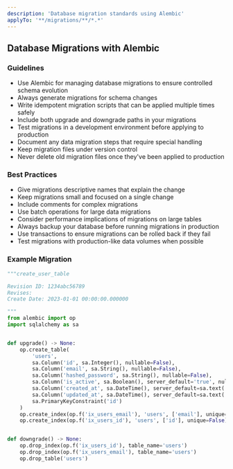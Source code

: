 ```yaml
---
description: 'Database migration standards using Alembic'
applyTo: '**/migrations/**/*.*'
---
```


## Database Migrations with Alembic

### Guidelines
- Use Alembic for managing database migrations to ensure controlled schema evolution
- Always generate migrations for schema changes
- Write idempotent migration scripts that can be applied multiple times safely
- Include both upgrade and downgrade paths in your migrations
- Test migrations in a development environment before applying to production
- Document any data migration steps that require special handling
- Keep migration files under version control
- Never delete old migration files once they've been applied to production

### Best Practices
- Give migrations descriptive names that explain the change
- Keep migrations small and focused on a single change
- Include comments for complex migrations
- Use batch operations for large data migrations
- Consider performance implications of migrations on large tables
- Always backup your database before running migrations in production
- Use transactions to ensure migrations can be rolled back if they fail
- Test migrations with production-like data volumes when possible

### Example Migration
```python
"""create_user_table

Revision ID: 1234abc56789
Revises: 
Create Date: 2023-01-01 00:00:00.000000

"""
from alembic import op
import sqlalchemy as sa


def upgrade() -> None:
    op.create_table(
        'users',
        sa.Column('id', sa.Integer(), nullable=False),
        sa.Column('email', sa.String(), nullable=False),
        sa.Column('hashed_password', sa.String(), nullable=False),
        sa.Column('is_active', sa.Boolean(), server_default='true', nullable=False),
        sa.Column('created_at', sa.DateTime(), server_default=sa.text('now()'), nullable=False),
        sa.Column('updated_at', sa.DateTime(), server_default=sa.text('now()'), nullable=False),
        sa.PrimaryKeyConstraint('id')
    )
    op.create_index(op.f('ix_users_email'), 'users', ['email'], unique=True)
    op.create_index(op.f('ix_users_id'), 'users', ['id'], unique=False)


def downgrade() -> None:
    op.drop_index(op.f('ix_users_id'), table_name='users')
    op.drop_index(op.f('ix_users_email'), table_name='users')
    op.drop_table('users')
```
